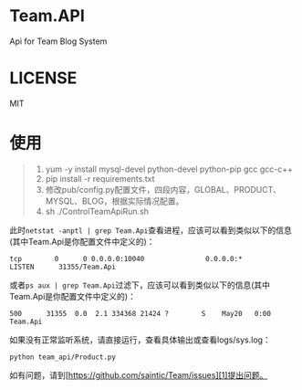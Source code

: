 # Team.API
Api for Team Blog System

# LICENSE
MIT

# 使用
> 1. yum -y install mysql-devel python-devel python-pip gcc gcc-c++
> 2. pip install -r requirements.txt
> 3. 修改pub/config.py配置文件，四段内容，GLOBAL、PRODUCT、MYSQL、BLOG，根据实际情况配置。
> 4. sh ./ControlTeamApiRun.sh

此时```netstat -anptl | grep Team.Api```查看进程，应该可以看到类似以下的信息(其中Team.Api是你配置文件中定义的)：

```tcp        0      0 0.0.0.0:10040               0.0.0.0:*                   LISTEN      31355/Team.Api```

或者```ps aux | grep Team.Api```过滤下，应该可以看到类似以下的信息(其中Team.Api是你配置文件中定义的)：

```500      31355  0.0  2.1 334368 21424 ?        S    May20   0:00 Team.Api```

如果没有正常监听系统，请直接运行，查看具体输出或查看logs/sys.log：

```python team_api/Product.py```

如有问题，请到[https://github.com/saintic/Team/issues][1]提出问题。

[1]: https://github.com/saintic/Team/issues
